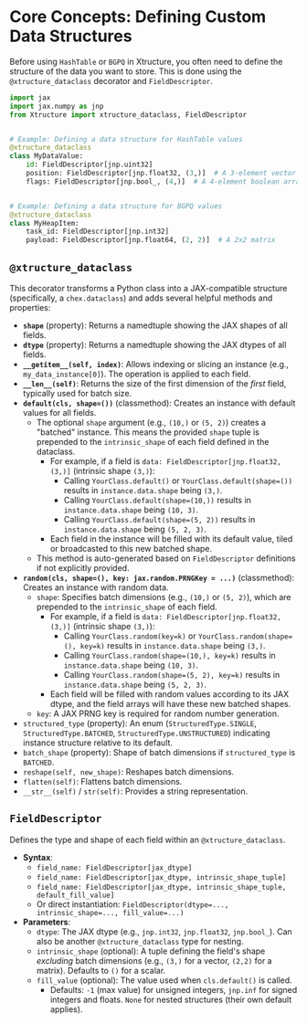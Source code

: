 # Core Concepts: Defining Custom Data Structures

Before using `HashTable` or `BGPQ` in Xtructure, you often need to define the structure of the data you want to store. This is done using the `@xtructure_dataclass` decorator and `FieldDescriptor`.

```python
import jax
import jax.numpy as jnp
from Xtructure import xtructure_dataclass, FieldDescriptor


# Example: Defining a data structure for HashTable values
@xtructure_dataclass
class MyDataValue:
    id: FieldDescriptor[jnp.uint32]
    position: FieldDescriptor[jnp.float32, (3,)]  # A 3-element vector
    flags: FieldDescriptor[jnp.bool_, (4,)]  # A 4-element boolean array


# Example: Defining a data structure for BGPQ values
@xtructure_dataclass
class MyHeapItem:
    task_id: FieldDescriptor[jnp.int32]
    payload: FieldDescriptor[jnp.float64, (2, 2)]  # A 2x2 matrix
```

## `@xtructure_dataclass`

This decorator transforms a Python class into a JAX-compatible structure (specifically, a `chex.dataclass`) and adds several helpful methods and properties:

*   **`shape`** (property): Returns a namedtuple showing the JAX shapes of all fields.
*   **`dtype`** (property): Returns a namedtuple showing the JAX dtypes of all fields.
*   **`__getitem__(self, index)`**: Allows indexing or slicing an instance (e.g., `my_data_instance[0]`). The operation is applied to each field.
*   **`__len__(self)`**: Returns the size of the first dimension of the *first* field, typically used for batch size.
*   **`default(cls, shape=())`** (classmethod): Creates an instance with default values for all fields.
    *   The optional `shape` argument (e.g., `(10,)` or `(5, 2)`) creates a "batched" instance. This means the provided `shape` tuple is prepended to the `intrinsic_shape` of each field defined in the dataclass.
        *   For example, if a field is `data: FieldDescriptor[jnp.float32, (3,)]` (intrinsic shape `(3,)`):
            *   Calling `YourClass.default()` or `YourClass.default(shape=())` results in `instance.data.shape` being `(3,)`.
            *   Calling `YourClass.default(shape=(10,))` results in `instance.data.shape` being `(10, 3)`.
            *   Calling `YourClass.default(shape=(5, 2))` results in `instance.data.shape` being `(5, 2, 3)`.
        *   Each field in the instance will be filled with its default value, tiled or broadcasted to this new batched shape.
    *   This method is auto-generated based on `FieldDescriptor` definitions if not explicitly provided.
*   **`random(cls, shape=(), key: jax.random.PRNGKey = ...)`** (classmethod): Creates an instance with random data.
    *   `shape`: Specifies batch dimensions (e.g., `(10,)` or `(5, 2)`), which are prepended to the `intrinsic_shape` of each field.
        *   For example, if a field is `data: FieldDescriptor[jnp.float32, (3,)]` (intrinsic shape `(3,)`):
            *   Calling `YourClass.random(key=k)` or `YourClass.random(shape=(), key=k)` results in `instance.data.shape` being `(3,)`.
            *   Calling `YourClass.random(shape=(10,), key=k)` results in `instance.data.shape` being `(10, 3)`.
            *   Calling `YourClass.random(shape=(5, 2), key=k)` results in `instance.data.shape` being `(5, 2, 3)`.
        *   Each field will be filled with random values according to its JAX dtype, and the field arrays will have these new batched shapes.
    *   `key`: A JAX PRNG key is required for random number generation.
*   `structured_type` (property): An enum (`StructuredType.SINGLE`, `StructuredType.BATCHED`, `StructuredType.UNSTRUCTURED`) indicating instance structure relative to its default.
*   `batch_shape` (property): Shape of batch dimensions if `structured_type` is `BATCHED`.
*   `reshape(self, new_shape)`: Reshapes batch dimensions.
*   `flatten(self)`: Flattens batch dimensions.
*   `__str__(self)` / `str(self)`: Provides a string representation.

## `FieldDescriptor`

Defines the type and shape of each field within an `@xtructure_dataclass`.

*   **Syntax**:
    *   `field_name: FieldDescriptor[jax_dtype]`
    *   `field_name: FieldDescriptor[jax_dtype, intrinsic_shape_tuple]`
    *   `field_name: FieldDescriptor[jax_dtype, intrinsic_shape_tuple, default_fill_value]`
    *   Or direct instantiation: `FieldDescriptor(dtype=..., intrinsic_shape=..., fill_value=...)`
*   **Parameters**:
    *   `dtype`: The JAX dtype (e.g., `jnp.int32`, `jnp.float32`, `jnp.bool_`). Can also be another `@xtructure_dataclass` type for nesting.
    *   `intrinsic_shape` (optional): A tuple defining the field's shape *excluding* batch dimensions (e.g., `(3,)` for a vector, `(2,2)` for a matrix). Defaults to `()` for a scalar.
    *   `fill_value` (optional): The value used when `cls.default()` is called.
        *   Defaults: `-1` (max value) for unsigned integers, `jnp.inf` for signed integers and floats. `None` for nested structures (their own default applies).
